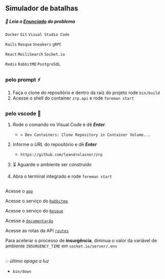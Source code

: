 ## Simulador de batalhas

##### :rotating_light: Leia o [Enunciado](https://zrp.github.io/challenges/dev/) do problema


`Docker` `Git` `Visual Studio Code`

`Rails` `Resque` `Sneakers` `gRPC`

`React` `MeiliSearch` `Socket.io`

`Redis` `RabbitMQ` `PostgreSQL`
##
### pelo prompt :zap:

1. Faça o clone do repositório e dentro da raiz do projeto rode `bin/build`
2. Acesse o shell do container `zrp.api` e rode `foreman start`
##
### pelo vscode :rocket:

1. Rode o comando no Visual Code e dê ___Enter___.
    - `> Dev Containers: Clone Repository in Container Volume...`
2. Informe o _URL_ do repositório e dê ___Enter___
    - `https://github.com/leandrolasnor/zrp`
3. :hourglass_flowing_sand: Aguarde o ambiente ser construído

4. Abra o terminal integrado e rode `foreman start`
##
Acesse o [`app`](http://localhost:5600)

Acesse o serviço do [`Rabbitmq`](http://localhost:15672)

Acesse o serviço do [`Resque`](http://localhost:3000/jobs)

Acesse a [`documentação`](http://localhost:3000/api-docs)

Acesse as rotas da API [`routes`](http://localhost:3000/rails/info/routes)

Para acelerar o processo de __insurgência__, diminua o valor da variável de ambiente `INSURGENCY_TIME` em `socket.io/server/.env`

##

:bulb: _último apaga a luz_
  - `bin/down`
